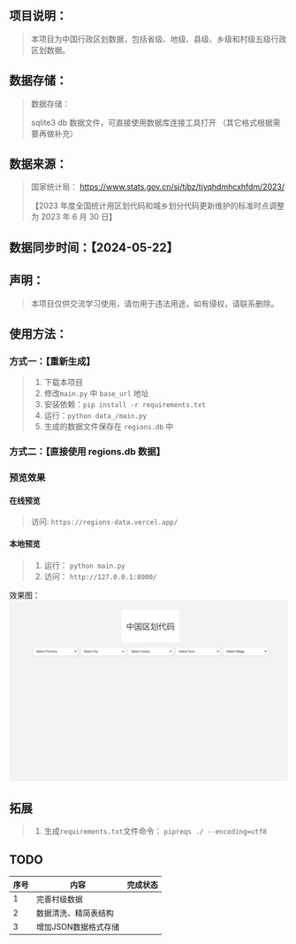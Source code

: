 ## 项目说明：

> 本项目为中国行政区划数据，包括省级、地级、县级、乡级和村级五级行政区划数据。

## 数据存储：

> 数据存储：
>
> sqlite3 db 数据文件，可直接使用数据库连接工具打开 （其它格式根据需要再做补充）

## 数据来源：

> 国家统计局：
> https://www.stats.gov.cn/sj/tjbz/tjyqhdmhcxhfdm/2023/
>
> 【2023 年度全国统计用区划代码和城乡划分代码更新维护的标准时点调整为 2023 年 6 月 30 日】

## 数据同步时间：【2024-05-22】

## 声明：

> 本项目仅供交流学习使用，请勿用于违法用途，如有侵权，请联系删除。

## 使用方法：

### 方式一：【重新生成】
> 1. 下载本项目
> 2. 修改`main.py` 中 `base_url` 地址
> 3. 安装依赖：`pip install -r requirements.txt`
> 4. 运行：`python data_/main.py`
> 5. 生成的数据文件保存在 `regions.db` 中

### 方式二：【直接使用 regions.db 数据】


### 预览效果

#### 在线预览

> 访问: `https://regions-data.vercel.app/`

#### 本地预览
> 1. 运行： `python main.py`
> 2. 访问： `http://127.0.0.1:8000/`

效果图：
![xg](./images/xg.gif)


## 拓展

> 1. 生成`requirements.txt`文件命令： `pipreqs ./ --encoding=utf8`

## TODO

| 序号 | 内容                 | 完成状态 |
| ---- | -------------------- | -------- |
| 1    | 完善村级数据         |          |
| 2    | 数据清洗、精简表结构 |          |
| 3    | 增加JSON数据格式存储 |          |
